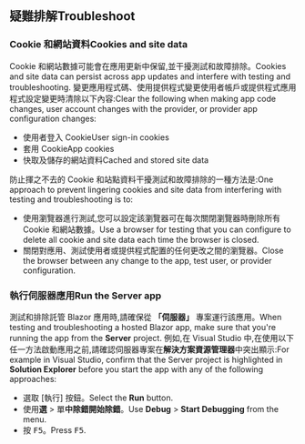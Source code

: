 ## <a name="troubleshoot"></a><span data-ttu-id="71402-101">疑難排解</span><span class="sxs-lookup"><span data-stu-id="71402-101">Troubleshoot</span></span>

### <a name="cookies-and-site-data"></a><span data-ttu-id="71402-102">Cookie 和網站資料</span><span class="sxs-lookup"><span data-stu-id="71402-102">Cookies and site data</span></span>

<span data-ttu-id="71402-103">Cookie 和網站數據可能會在應用更新中保留,並干擾測試和故障排除。</span><span class="sxs-lookup"><span data-stu-id="71402-103">Cookies and site data can persist across app updates and interfere with testing and troubleshooting.</span></span> <span data-ttu-id="71402-104">變更應用程式碼、使用提供程式變更使用者帳戶或提供程式應用程式設定變更時清除以下內容:</span><span class="sxs-lookup"><span data-stu-id="71402-104">Clear the following when making app code changes, user account changes with the provider, or provider app configuration changes:</span></span>

* <span data-ttu-id="71402-105">使用者登入 Cookie</span><span class="sxs-lookup"><span data-stu-id="71402-105">User sign-in cookies</span></span>
* <span data-ttu-id="71402-106">套用 Cookie</span><span class="sxs-lookup"><span data-stu-id="71402-106">App cookies</span></span>
* <span data-ttu-id="71402-107">快取及儲存的網站資料</span><span class="sxs-lookup"><span data-stu-id="71402-107">Cached and stored site data</span></span>

<span data-ttu-id="71402-108">防止揮之不去的 Cookie 和站點資料干擾測試和故障排除的一種方法是:</span><span class="sxs-lookup"><span data-stu-id="71402-108">One approach to prevent lingering cookies and site data from interfering with testing and troubleshooting is to:</span></span>

* <span data-ttu-id="71402-109">使用瀏覽器進行測試,您可以設定該瀏覽器可在每次關閉瀏覽器時刪除所有 Cookie 和網站數據。</span><span class="sxs-lookup"><span data-stu-id="71402-109">Use a browser for testing that you can configure to delete all cookie and site data each time the browser is closed.</span></span>
* <span data-ttu-id="71402-110">關閉對應用、測試使用者或提供程式配置的任何更改之間的瀏覽器。</span><span class="sxs-lookup"><span data-stu-id="71402-110">Close the browser between any change to the app, test user, or provider configuration.</span></span>

### <a name="run-the-server-app"></a><span data-ttu-id="71402-111">執行伺服器應用</span><span class="sxs-lookup"><span data-stu-id="71402-111">Run the Server app</span></span>

<span data-ttu-id="71402-112">測試和排除託管 Blazor 應用時,請確保從 **「伺服器」** 專案運行該應用。</span><span class="sxs-lookup"><span data-stu-id="71402-112">When testing and troubleshooting a hosted Blazor app, make sure that you're running the app from the **Server** project.</span></span> <span data-ttu-id="71402-113">例如,在 Visual Studio 中,在使用以下任一方法啟動應用之前,請確認伺服器專案在**解決方案資源管理器**中突出顯示:</span><span class="sxs-lookup"><span data-stu-id="71402-113">For example in Visual Studio, confirm that the Server project is highlighted in **Solution Explorer** before you start the app with any of the following approaches:</span></span>

* <span data-ttu-id="71402-114">選取 [執行]  按鈕。</span><span class="sxs-lookup"><span data-stu-id="71402-114">Select the **Run** button.</span></span>
* <span data-ttu-id="71402-115">使用**選** > 單**中除錯開始除錯**。</span><span class="sxs-lookup"><span data-stu-id="71402-115">Use **Debug** > **Start Debugging** from the menu.</span></span>
* <span data-ttu-id="71402-116">按 <kbd>F5</kbd>。</span><span class="sxs-lookup"><span data-stu-id="71402-116">Press <kbd>F5</kbd>.</span></span>
